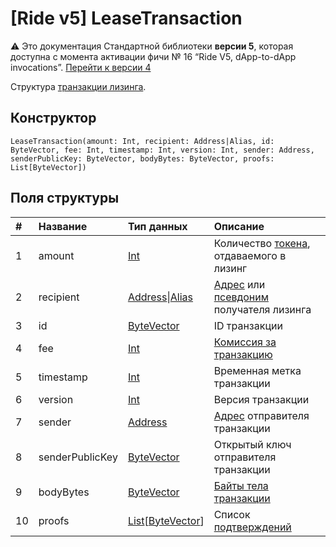 # [Ride v5] LeaseTransaction

:warning: Это документация Стандартной библиотеки **версии 5**, которая доступна с момента активации фичи №&nbsp;16 “Ride V5, dApp-to-dApp invocations”. [Перейти к&nbsp;версии&nbsp;4](/ru/ride/structures/transaction-structures/lease-transaction)

Структура [транзакции лизинга](/ru/blockchain/transaction-type/lease-transaction).

## Конструктор

``` ride
LeaseTransaction(amount: Int, recipient: Address|Alias, id: ByteVector, fee: Int, timestamp: Int, version: Int, sender: Address, senderPublicKey: ByteVector, bodyBytes: ByteVector, proofs: List[ByteVector])
```

## Поля структуры

| # | Название | Тип данных | Описание |
| :--- | :--- | :--- | :--- |
| 1 | amount | [Int](/ru/ride/v5/data-types/int) | Количество [токена](/ru/blockchain/token/), отдаваемого в лизинг |
| 2 | recipient | [Address](/ru/ride/v5/structures/common-structures/address)&#124;[Alias](/ru/ride/v5/structures/common-structures/alias) | [Адрес](/ru/blockchain/account/address) или [псевдоним](/ru/blockchain/account/alias) получателя лизинга |
| 3 | id | [ByteVector](/ru/ride/v5/data-types/byte-vector) | ID транзакции |
| 4 | fee | [Int](/ru/ride/v5/data-types/int) | [Комиссия за транзакцию](/ru/blockchain/transaction/transaction-fee) |
| 5 | timestamp | [Int](/ru/ride/v5/data-types/int) | Временная метка транзакции |
| 6 | version | [Int](/ru/ride/v5/data-types/int) | Версия транзакции |
| 7 | sender | [Address](/ru/ride/v5/structures/common-structures/address) | [Адрес](/ru/blockchain/account/address) отправителя транзакции |
| 8 | senderPublicKey | [ByteVector](/ru/ride/v5/data-types/byte-vector) | Открытый ключ отправителя транзакции |
| 9 | bodyBytes | [ByteVector](/ru/ride/v5/data-types/byte-vector) | [Байты тела транзакции](/ru/blockchain/glossary#б) |
| 10 | proofs | [List](/ru/ride/v5/data-types/list)[[ByteVector](/ru/ride/v5/data-types/byte-vector)] | Список [подтверждений](/ru/blockchain/transaction/transaction-proof) |
